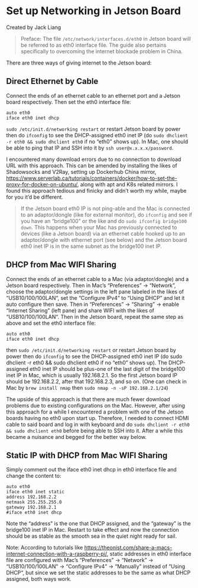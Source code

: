 # Set up Networking in Jetson Board

Created by Jack Liang

>Preface: The file `/etc/network/interfaces.d/eth0` in Jetson board will be referred to as eth0 interface file. The guide also pertains specifically to overcoming the internet blockade problem in China.

There are three ways of giving internet to the Jetson board: 
## Direct Ethernet by Cable
Connect the ends of an ethernet cable to an ethernet port and a Jetson board respectively. Then set the eth0 interface file: 
```
auto eth0
iface eth0 inet dhcp
```
`sudo /etc/init.d/networking restart` or restart Jetson board by power then do `ifconfig` to see the DHCP-assigned eth0 inet IP (do `sudo dhclient -r eth0 && sudo dhclient eth0` if no “eth0” shows up). 
In Mac, one should be able to ping that IP and SSH into it by `ssh user@x.x.x.x/password`.

I encountered many download errors due to no connection to download URL with this approach. This can be amended by installing the likes of Shadowsocks and V2Ray, setting up Dockerhub China mirror, https://www.serverlab.ca/tutorials/containers/docker/how-to-set-the-proxy-for-docker-on-ubuntu/, along with apt and K8s related mirrors. I found this approach tedious and finicky and didn’t worth my while, maybe for you it’d be different. 

>If the Jetson board eth0 IP is not ping-able and the Mac is connected to an adaptor/dongle (like for external monitor), do `ifconfig` and see if you have an “bridge100” or the like and do `sudo ifconfig bridge100 down`. This happens when your Mac has previously connected to devices (like a Jetson board) via an ethernet cable hooked up to an adaptor/dongle with ethernet port (see below) and the Jetson board eth0 inet IP is in the same subnet as the bridge100 inet IP.
 
## DHCP from Mac WIFI Sharing
Connect the ends of an ethernet cable to a Mac (via adaptor/dongle) and a Jetson board respectively. Then in Mac’s “Preferences” → “Network”, choose the adaptor/dongle settings in the left pane labeled in the likes of “USB10/100/100LAN“, set the “Configure IPv4” to “Using DHCP” and let it auto configure then save. Then in “Preferences” → “Sharing” → enable “Internet Sharing” (left pane) and share WIFI with the likes of “USB10/100/100LAN“. Then in the Jetson board, repeat the same step as above and set the eth0 interface file: 
```
auto eth0
iface eth0 inet dhcp
```
then `sudo /etc/init.d/networking restart` or restart Jetson board by power then do `ifconfig` to see the DHCP-assigned eth0 inet IP (do sudo dhclient -r eth0 && sudo dhclient eth0 if no “eth0” shows up). The DHCP-assigned eth0 inet IP should be plus-one of the last digit of the bridge100 inet IP in Mac, which is usually 192.168.2.1. So the first Jetson board IP should be 192.168.2.2, after that 192.168.2.3, and so on. (One can check in Mac by `brew install nmap` then `sudo nmap -n -sP 192.168.2.1/24`) 

The upside of this approach is that there are much fewer download problems due to existing configurations on the Mac. However, after using this approach for a while I encountered a problem with one of the Jetson boards having no eth0 upon start up. Therefore, I needed to connect HDMI cable to said board and log in with keyboard and do `sudo dhclient -r eth0 && sudo dhclient eth0` before being able to SSH into it. After a while this became a nuisance and begged for the better way below. 

## Static IP with DHCP from Mac WIFI Sharing 

Simply comment out the iface eth0 inet dhcp in eth0 interface file and change the content to:
```
auto eth0
iface eth0 inet static
address 192.168.2.2 
netmask 255.255.255.0
gateway 192.168.2.1
#iface eth0 inet dhcp
```
Note the “address” is the one that DHCP assigned, and the “gateway” is the bridge100 inet IP in Mac. Restart to take effect and now the connection should be as stable as the smooth sea in the quiet night ready for sail. 

Note: According to tutorials like https://theonist.com/share-a-macs-internet-connection-with-a-raspberry-pi/, static addresses in eth0 interface file are configured with Mac’s “Preferences” → “Network” → “USB10/100/100LAN“ → “Configure IPv4” → “Manually” instead of “Using DHCP“, but since we set the static addresses to be the same as what DHCP assigned, both ways work.
